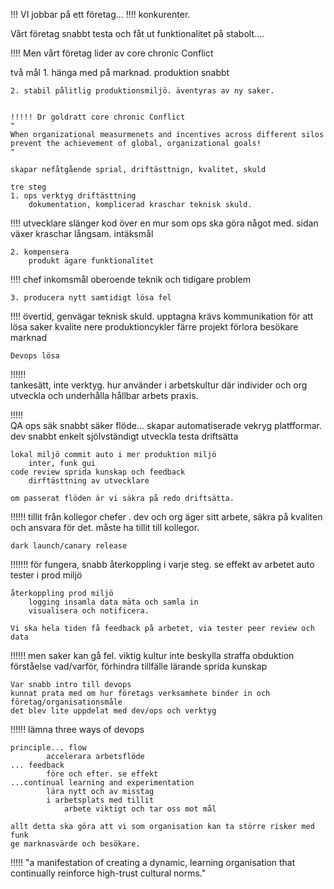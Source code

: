 !!! VI jobbar på ett företag... !!!! konkurenter.

Vårt företag   snabbt testa och fåt ut funktionalitet på stabolt....

!!!! Men vårt företag lider av core chronic Conflict

två mål
    1. hänga med på marknad. produktion snabbt
    
    2. stabil pålitlig produktionsmiljö. äventyras av ny saker.
    
    
    !!!!! Dr goldratt core chronic Conflict
    "
    When organizational measurmenets and incentives across different silos 
    prevent the achievement of global, organizational goals!
    "
    
    skapar nefåtgående sprial, driftästtnign, kvalitet, skuld
    
    tre steg
    1. ops verktyg driftästtning
        dokumentation, komplicerad kraschar teknisk skuld.
!!!!    utvecklare slänger kod över en mur som ops ska göra något med.
        sidan växer
        kraschar långsam.
        intäksmål
    
    2. kompensera 
        produkt ägare funktionalitet
!!!!    chef inkomsmål
        oberoende teknik och tidigare problem
    
    3. producera nytt samtidigt lösa fel
!!!!    övertid, genvägar teknisk skuld.
        upptagna krävs kommunikation för att lösa saker
        kvalite nere produktioncykler färre projekt
        förlora besökare marknad
    
    Devops lösa
    
!!!!!!    
    tankesätt, inte verktyg.
    hur använder i arbetskultur där individer och org utveckla och underhålla 
        hållbar arbets praxis.

!!!!!    
    QA ops säk snabbt säker flöde...
        skapar automatiserade vekryg  platfformar.
    dev snabbt enkelt sjölvständigt
        utveckla testa driftsätta
    
    lokal miljö commit auto i mer produktion miljö
        inter, funk gui
    code review sprida kunskap och feedback
        dirftästtning av utvecklare
    
    om passerat flöden är vi säkra på redo driftsätta.
!!!!!!    tillit från kollegor chefer .
    dev och org äger sitt arbete, säkra på kvaliten och ansvara för det.
    måste ha tillit till kollegor.
    
    dark launch/canary release
    
!!!!!!!
    för fungera, snabb återkoppling i varje steg.
        se effekt av arbetet
        auto tester i prod miljö 
    
    återkoppling prod miljö
        logging insamla data mäta och samla in
        visualisera och notificera.
    
    Vi ska hela tiden få feedback på arbetet, via tester peer review och data
    
!!!!!!
    men saker kan gå fel. 
        viktig kultur inte beskylla straffa
    obduktion
        förståelse vad/varför, förhindra
        tillfälle lärande sprida kunskap
    
    Var snabb intro till devops
    kunnat prata med om hur företags verksamhete binder in och företag/organisationsmåle
    det blev lite uppdelat med dev/ops och verktyg

!!!!!!
    lämna three ways of devops
    
    principle... flow
            accelerara arbetsflöde
    ... feedback
            före och efter. se effekt
    ...continual learning and experimentation
            lära nytt och av misstag
            i arbetsplats med tillit   
                arbete viktigt och tar oss mot mål
    
    allt detta ska göra att vi som organisation kan ta större risker med funk
    ge marknasvärde och besökare.
    
!!!!!
    "a manifestation of creating a dynamic, learning organisation that continually reinforce high-trust cultural norms."